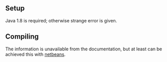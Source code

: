 ## Setup

Java 1.8 is required; otherwise strange error is given.

## Compiling

The information is unavailable from the documentation, but at least can be achieved this with [netbeans](https://netbeans.org/).


